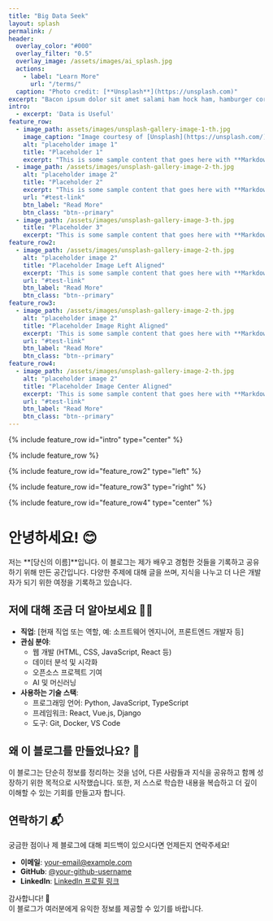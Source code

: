 ```yaml
---
title: "Big Data Seek"
layout: splash
permalink: /
header:
  overlay_color: "#000"
  overlay_filter: "0.5"
  overlay_image: /assets/images/ai_splash.jpg
  actions:
    - label: "Learn More"
      url: "/terms/"
  caption: "Photo credit: [**Unsplash**](https://unsplash.com)"
excerpt: "Bacon ipsum dolor sit amet salami ham hock ham, hamburger corned beef short ribs kielbasa biltong t-bone drumstick tri-tip tail sirloin pork chop."
intro: 
  - excerpt: 'Data is Useful'
feature_row:
  - image_path: assets/images/unsplash-gallery-image-1-th.jpg
    image_caption: "Image courtesy of [Unsplash](https://unsplash.com/)"
    alt: "placeholder image 1"
    title: "Placeholder 1"
    excerpt: "This is some sample content that goes here with **Markdown** formatting."
  - image_path: /assets/images/unsplash-gallery-image-2-th.jpg
    alt: "placeholder image 2"
    title: "Placeholder 2"
    excerpt: "This is some sample content that goes here with **Markdown** formatting."
    url: "#test-link"
    btn_label: "Read More"
    btn_class: "btn--primary"
  - image_path: /assets/images/unsplash-gallery-image-3-th.jpg
    title: "Placeholder 3"
    excerpt: "This is some sample content that goes here with **Markdown** formatting."
feature_row2:
  - image_path: /assets/images/unsplash-gallery-image-2-th.jpg
    alt: "placeholder image 2"
    title: "Placeholder Image Left Aligned"
    excerpt: 'This is some sample content that goes here with **Markdown** formatting. Left aligned with `type="left"`'
    url: "#test-link"
    btn_label: "Read More"
    btn_class: "btn--primary"
feature_row3:
  - image_path: /assets/images/unsplash-gallery-image-2-th.jpg
    alt: "placeholder image 2"
    title: "Placeholder Image Right Aligned"
    excerpt: 'This is some sample content that goes here with **Markdown** formatting. Right aligned with `type="right"`'
    url: "#test-link"
    btn_label: "Read More"
    btn_class: "btn--primary"
feature_row4:
  - image_path: /assets/images/unsplash-gallery-image-2-th.jpg
    alt: "placeholder image 2"
    title: "Placeholder Image Center Aligned"
    excerpt: 'This is some sample content that goes here with **Markdown** formatting. Centered with `type="center"`'
    url: "#test-link"
    btn_label: "Read More"
    btn_class: "btn--primary"
---
```


{% include feature_row id="intro" type="center" %}

{% include feature_row %}

{% include feature_row id="feature_row2" type="left" %}

{% include feature_row id="feature_row3" type="right" %}

{% include feature_row id="feature_row4" type="center" %}

# 안녕하세요! 😊

저는 **[당신의 이름]**입니다. 이 블로그는 제가 배우고 경험한 것들을 기록하고 공유하기 위해 만든 공간입니다. 다양한 주제에 대해 글을 쓰며, 지식을 나누고 더 나은 개발자가 되기 위한 여정을 기록하고 있습니다.

## 저에 대해 조금 더 알아보세요 🧑‍💻

- **직업**: [현재 직업 또는 역할, 예: 소프트웨어 엔지니어, 프론트엔드 개발자 등]
- **관심 분야**: 
  - 웹 개발 (HTML, CSS, JavaScript, React 등)
  - 데이터 분석 및 시각화
  - 오픈소스 프로젝트 기여
  - AI 및 머신러닝
- **사용하는 기술 스택**:
  - 프로그래밍 언어: Python, JavaScript, TypeScript
  - 프레임워크: React, Vue.js, Django
  - 도구: Git, Docker, VS Code

## 왜 이 블로그를 만들었나요? 🤔

이 블로그는 단순히 정보를 정리하는 것을 넘어, 다른 사람들과 지식을 공유하고 함께 성장하기 위한 목적으로 시작했습니다. 또한, 저 스스로 학습한 내용을 복습하고 더 깊이 이해할 수 있는 기회를 만들고자 합니다.

## 연락하기 📬

궁금한 점이나 제 블로그에 대해 피드백이 있으시다면 언제든지 연락주세요!

- **이메일**: [your-email@example.com](mailto:your-email@example.com)
- **GitHub**: [@your-github-username](https://github.com/your-github-username)
- **LinkedIn**: [LinkedIn 프로필 링크](https://www.linkedin.com/in/your-linkedin-profile)

감사합니다! 🌟  
이 블로그가 여러분에게 유익한 정보를 제공할 수 있기를 바랍니다.
